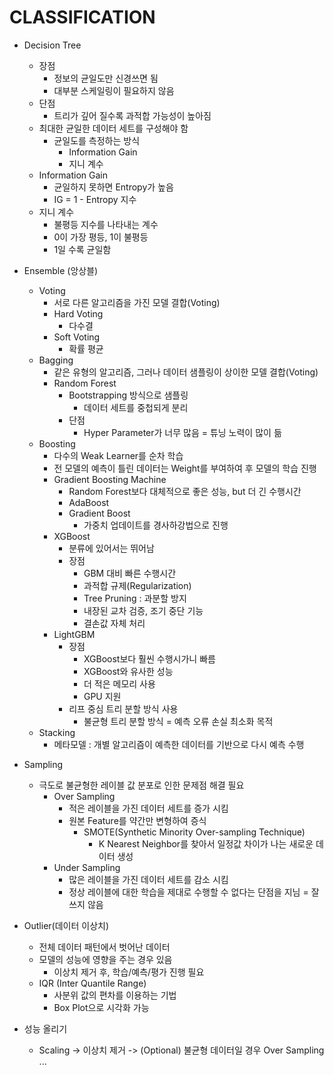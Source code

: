 # CLASSIFICATION

* Decision Tree
    * 장점
        * 정보의 균일도만 신경쓰면 됨
        * 대부분 스케일링이 필요하지 않음
    * 단점
        * 트리가 깊어 질수록 과적합 가능성이 높아짐
    * 최대한 균일한 데이터 세트를 구성해야 함
        * 균일도를 측정하는 방식
            * Information Gain
            * 지니 계수
    * Information Gain
        * 균일하지 못하면 Entropy가 높음
        * IG = 1 - Entropy 지수
    * 지니 계수
        * 불평등 지수를 나타내는 계수
        * 0이 가장 평등, 1이 불평등
        * 1일 수록 균일함
  
* Ensemble (앙상블)  
    * Voting
        * 서로 다른 알고리즘을 가진 모델 결합(Voting)
        * Hard Voting
            * 다수결
        * Soft Voting
            * 확률 평균
    * Bagging
        * 같은 유형의 알고리즘, 그러나 데이터 샘플링이 상이한 모델 결합(Voting)
        * Random Forest
            * Bootstrapping 방식으로 샘플링
                * 데이터 세트를 중첩되게 분리
            * 단점
                * Hyper Parameter가 너무 많음 = 튜닝 노력이 많이 듦
    * Boosting
        * 다수의 Weak Learner를 순차 학습
        * 전 모델의 예측이 틀린 데이터는 Weight를 부여하여 후 모델의 학습 진행
        * Gradient Boosting Machine
            * Random Forest보다 대체적으로 좋은 성능, but 더 긴 수행시간
            * AdaBoost
            * Gradient Boost
                * 가중치 업데이트를 경사하강법으로 진행
        * XGBoost
            * 분류에 있어서는 뛰어남
            * 장점
                * GBM 대비 빠른 수행시간
                * 과적합 규제(Regularization)
                * Tree Pruning : 과분할 방지
                * 내장된 교차 검증, 조기 중단 기능
                * 결손값 자체 처리
        * LightGBM
            * 장점
                * XGBoost보다 훨씬 수행시가니 빠름
                * XGBoost와 유사한 성능
                * 더 적은 메모리 사용
                * GPU 지원
            * 리프 중심 트리 분할 방식 사용
                * 불균형 트리 분할 방식 = 예측 오류 손실 최소화 목적
    * Stacking
        * 메타모델 : 개별 알고리즘이 예측한 데이터를 기반으로 다시 예측 수행
        
* Sampling
    * 극도로 불균형한 레이블 값 분포로 인한 문제점 해결 필요
        * Over Sampling
            * 적은 레이블을 가진 데이터 세트를 증가 시킴
            * 원본 Feature를 약간만 변형하여 증식
                * SMOTE(Synthetic Minority Over-sampling Technique)
                    * K Nearest Neighbor를 찾아서 일정값 차이가 나는 새로운 데이터 생성
        * Under Sampling
            * 많은 레이블을 가진 데이터 세트를 감소 시킴
            * 정상 레이블에 대한 학습을 제대로 수행할 수 없다는 단점을 지님 = 잘 쓰지 않음

* Outlier(데이터 이상치)
    * 전체 데이터 패턴에서 벗어난 데이터
    * 모델의 성능에 영향을 주는 경우 있음
        * 이상치 제거 후, 학습/예측/평가 진행 필요
    * IQR (Inter Quantile Range)
        * 사분위 값의 편차를 이용하는 기법
        * Box Plot으로 시각화 가능
        
* 성능 올리기
    * Scaling -> 이상치 제거 -> (Optional) 불균형 데이터일 경우 Over Sampling ...